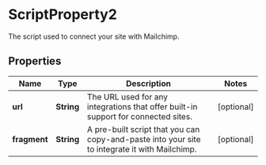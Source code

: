 

# ScriptProperty2

The script used to connect your site with Mailchimp.

## Properties

| Name | Type | Description | Notes |
|------------ | ------------- | ------------- | -------------|
|**url** | **String** | The URL used for any integrations that offer built-in support for connected sites. |  [optional] |
|**fragment** | **String** | A pre-built script that you can copy-and-paste into your site to integrate it with Mailchimp. |  [optional] |



